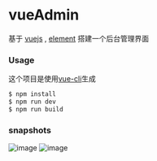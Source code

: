 # vueAdmin
基于 [vuejs](http://vuejs.org/) , [element](http://element.eleme.io/#/) 搭建一个后台管理界面

### Usage

这个项目是使用[vue-cli](https://github.com/vuejs/vue-cli)生成

``` bash
$ npm install
$ npm run dev
$ npm run build
```

### snapshots
![image](https://github.com/taylorchen709/vueAdmin/blob/master/screenshots/login.png)
![image](https://github.com/taylorchen709/vueAdmin/blob/master/screenshots/main.png)
